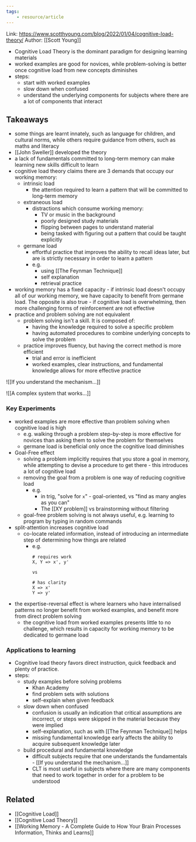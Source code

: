 ```yaml
---
tags:
	- resource/article
---
```


Link: https://www.scotthyoung.com/blog/2022/01/04/cognitive-load-theory/
Author: [[Scott Young]]

- Cognitive Load Theory is the dominant paradigm for designing learning materials
- worked examples are good for novices, while problem-solving is better once cognitive load from new concepts diminishes
- steps:
	- start with worked examples
	- slow down when confused
	- understand the underlying components for subjects where there are a lot of components that interact 

## Takeaways

- some things are learnt innately, such as language for children, and cultural norms, while others require guidance from others, such as maths and literacy
- [[John Sweller]] developed the theory
- a lack of fundamentals committed to long-term memory can make learning new skills difficult to learn
- cognitive load theory claims there are 3 demands that occupy our working memory:
	- intrinsic load
		- the attention required to learn a pattern that will be committed to long-term memory
	- extraneous load
		- distractions which consume working memory:
			- TV or music in the background
			- poorly designed study materials
			- flipping between pages to understand material
			- being tasked with figuring out a pattern that could be taught explicitly
	- germane load
		- effortful practice that improves the ability to recall ideas later, but are is strictly necessary in order to learn a pattern
		- e.g.
			- using [[The Feynman Technique]]
			- self explanation 
			- retrieval practice 
- working memory has a fixed capacity - if intrinsic load doesn't occupy all of our working memory, we have capacity to benefit from germane load. The opposite is also true - if cognitive load is overwhelming, then more challenging forms of reinforcement are not effective
- practice and problem solving are not equivalent
	- problem solving isn't a skill. It is composed of:
		- having the knowledge required to solve a specific problem
		- having automated procedures to combine underlying concepts to solve the problem
	- practice improves fluency, but having the correct method is more efficient
		- trial and error is inefficient
		- worked examples, clear instructions, and fundamental knowledge allows for more effective practice

![[If you understand the mechanism...]]

![[A complex system that works...]]

### Key Experiments

- worked examples are more effective than problem solving when cognitive load is high
	- e.g. walking through a problem step-by-step is more effective for novices than asking them to solve the problem for themselves
	- germane load is beneficial only once the cognitive load diminishes 
- Goal-Free effect
	- solving a problem implicitly requires that you store a goal in memory, while attempting to devise a procedure to get there - this introduces a lot of cognitive load
	- removing the goal from a problem is one way of reducing cognitive load
		- e.g.
			- in trig, "solve for `x`" - goal-oriented, vs "find as many angles as you can"
			- The [[XY problem]] vs brainstorming without filtering
	- goal-free problem solving is not always useful, e.g. learning to program by typing in random commands
- split-attention increases cognitive load
	- co-locate related information, instead of introducing an intermediate step of determining how things are related
		- e.g.
			```
			# requires work
			X, Y => x', y'
			
		    vs 
			
			# has clarity 
			X => x'
			Y => y'
		  ```
- the expertise-reversal effect is where learners who have internalised patterns no longer benefit from worked examples, and benefit more from direct problem solving
	- the cognitive load from worked examples presents little to no challenge, which results in capacity for working memory to be dedicated to germane load

### Applications to learning

- Cognitive load theory favors direct instruction, quick feedback and plenty of practice.
- steps:
	- study examples before solving problems
		- Khan Academy
		- find problem sets with solutions 
		- self-explain when given feedback
	- slow down when confused
		- confusion is usually an indication that critical assumptions are incorrect, or steps were skipped in the material because they were implied
		- self-explanation, such as with [[The Feynman Technique]] helps
		- missing fundamental knowledge early affects the ability to acquire subsequent knowledge later
	- build procedural and fundamental knowledge
		- difficult subjects require that one understands the fundamentals - [[If you understand the mechanism...]]
		- CLT is most useful in subjects where there are many components that need to work together in order for a problem to be understood

## Related
- [[Cognitive Load]]
- [[Cognitive Load Theory]]
- [[Working Memory - A Complete Guide to How Your Brain Processes Information, Thinks and Learns]]